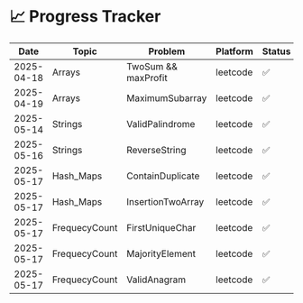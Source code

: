 # 📈 Progress Tracker

| Date       | Topic          | Problem                     | Platform   | Status |
|------------|----------------|-----------------------------|------------|--------|
| 2025-04-18 | Arrays         |     TwoSum && maxProfit     |  leetcode  |   ✅   |
| 2025-04-19 | Arrays         |       MaximumSubarray       |  leetcode  |   ✅   |
| 2025-05-14 | Strings        |     ValidPalindrome         |  leetcode  |   ✅   |
| 2025-05-16 | Strings        |      ReverseString          |  leetcode  |   ✅   |
| 2025-05-17 | Hash_Maps      |      ContainDuplicate       |  leetcode  |   ✅   |
| 2025-05-17 | Hash_Maps      |      InsertionTwoArray      |  leetcode  |   ✅   |
| 2025-05-17 | FrequecyCount  |      FirstUniqueChar        |  leetcode  |   ✅   |
| 2025-05-17 | FrequecyCount  |       MajorityElement       |  leetcode  |   ✅   |
| 2025-05-17 | FrequecyCount  |        ValidAnagram         |  leetcode  |   ✅   |

